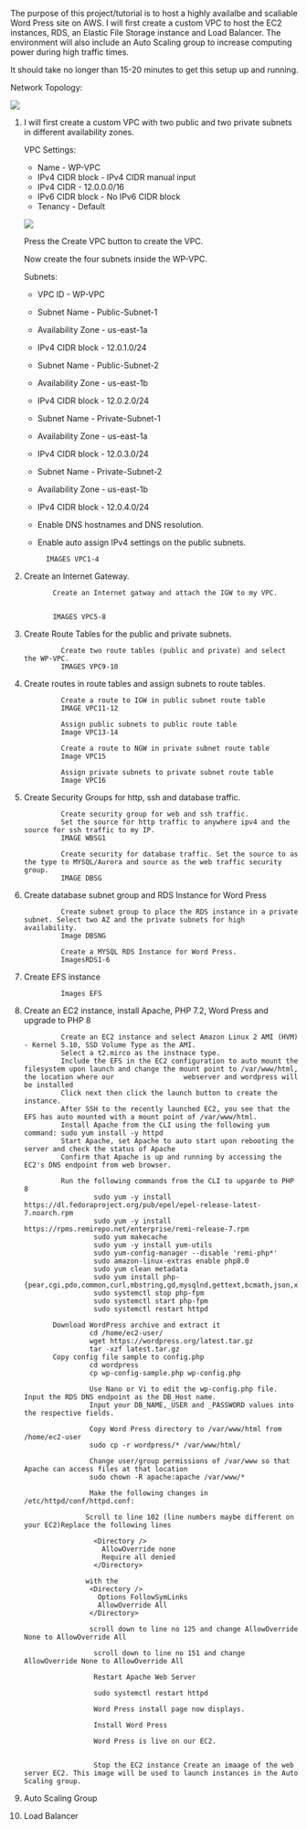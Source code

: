 The purpose of this project/tutorial is to host a highly availalbe and scaliable Word Press site on AWS. 
I will first create a custom VPC to host the EC2 instances, RDS, an Elastic File Storage instance and Load Balancer.
The environment will also include an Auto Scaling group to increase computing power during high traffic times.

It should take no longer than 15-20 minutes to get this setup up and running.

Network Topology:

![](https://github.com/bwilliams4428/AWS-Projects/blob/main/AWS-WordPress/Images/network%20topology.PNG)

1. I will first create a custom VPC with two public and two private subnets in different availability zones.
        
   VPC Settings:
      
      - Name - WP-VPC
      - IPv4 CIDR block - IPv4 CIDR manual input
      - IPv4 CIDR - 12.0.0.0/16
      - IPv6 CIDR block - No IPv6 CIDR block
      - Tenancy - Default
      
      ![](https://github.com/bwilliams4428/AWS-Projects/blob/main/AWS-WordPress/Images/VPC-1.PNG)
      
    Press the Create VPC button to create the VPC. 
    
    Now create the four subnets inside the WP-VPC.
    
    Subnets:
           
      - VPC ID - WP-VPC
      - Subnet Name - Public-Subnet-1
      - Availability Zone - us-east-1a
      - IPv4 CIDR block - 12.0.1.0/24
              
      - Subnet Name - Public-Subnet-2
      - Availability Zone - us-east-1b
      - IPv4 CIDR block - 12.0.2.0/24
              
      - Subnet Name - Private-Subnet-1
      - Availability Zone - us-east-1a
      - IPv4 CIDR block - 12.0.3.0/24
              
      - Subnet Name - Private-Subnet-2
      - Availability Zone - us-east-1b
      - IPv4 CIDR block - 12.0.4.0/24
              
      - Enable DNS hostnames and DNS resolution.
              
      - Enable auto assign IPv4 settings on the public subnets.
              
              IMAGES VPC1-4

2. Create an Internet Gateway.
             
              Create an Internet gatway and attach the IGW to my VPC. 
             
              
              IMAGES VPC5-8

3. Create Route Tables for the public and private subnets.
                
                Create two route tables (public and private) and select the WP-VPC.
                IMAGES VPC9-10
                
4. Create routes in route tables and assign subnets to route tables.
                
                Create a route to IGW in public subnet route table 
                IMAGE VPC11-12
                
                Assign public subnets to public route table
                Image VPC13-14
                
                Create a route to NGW in private subnet route table
                Image VPC15
                
                Assign private subnets to private subnet route table
                Image VPC16

5. Create Security Groups for http, ssh and database traffic.
                
                Create security group for web and ssh traffic.
                Set the source for http traffic to anywhere ipv4 and the source for ssh traffic to my IP.
                IMAGE WBSG1
                
                Create security for database traffic. Set the source to as the type to MYSQL/Aurora and source as the web traffic security group.
                IMAGE DBSG

6. Create database subnet group and RDS Instance for Word Press
                
                Create subnet group to place the RDS instance in a private subnet. Select two AZ and the private subnets for high availability.
                Image DBSNG
                
                Create a MYSQL RDS Instance for Word Press.
                ImagesRDS1-6
                
7. Create EFS instance
                
                Images EFS
                
8. Create an EC2 instance, install Apache, PHP 7.2, Word Press and upgrade to PHP 8
                
                Create an EC2 instance and select Amazon Linux 2 AMI (HVM) - Kernel 5.10, SSD Volume Type as the AMI.
                Select a t2.mirco as the instnace type.
                Include the EFS in the EC2 configuration to auto mount the filesystem upon launch and change the mount point to /var/www/html, the location where our                 webserver and wordpress will be installed
                Click next then click the launch button to create the instance.
                After SSH to the recently launched EC2, you see that the EFS has auto mounted with a mount point of /var/www/html.
                Install Apache from the CLI using the following yum command: sudo yum install -y httpd
                Start Apache, set Apache to auto start upon rebooting the server and check the status of Apache
                Confirm that Apache is up and running by accessing the EC2's DNS endpoint from web browser.
                
                Run the following commands from the CLI to upgarde to PHP 8
                        sudo yum -y install https://dl.fedoraproject.org/pub/epel/epel-release-latest-7.noarch.rpm
                        sudo yum -y install https://rpms.remirepo.net/enterprise/remi-release-7.rpm
                        sudo yum makecache
                        sudo yum -y install yum-utils
                        sudo yum-config-manager --disable 'remi-php*'
                        sudo amazon-linux-extras enable php8.0
                        sudo yum clean metadata
                        sudo yum install php-{pear,cgi,pdo,common,curl,mbstring,gd,mysqlnd,gettext,bcmath,json,xml,fpm,intl,zip}
                        sudo systemctl stop php-fpm
                        sudo systemctl start php-fpm
                        sudo systemctl restart httpd
              
              Download WordPress archive and extract it
                       cd /home/ec2-user/
                       wget https://wordpress.org/latest.tar.gz
                       tar -xzf latest.tar.gz 
              Copy config file sample to config.php         
                       cd wordpress
                       cp wp-config-sample.php wp-config.php          
                       
                       Use Nano or Vi to edit the wp-config.php file. Input the RDS DNS endpoint as the DB_Host name.
                       Input your DB_NAME,_USER and _PASSWORD values into the respective fields.
                       
                       Copy Word Press directory to /var/www/html from /home/ec2-user
                       sudo cp -r wordpress/* /var/www/html/
                       
                       Change user/group permissions of /var/www so that Apache can access files at that location
                       sudo chown -R apache:apache /var/www/*
                       
                       Make the following changes in /etc/httpd/conf/httpd.conf:

                      Scroll to line 102 (line numbers maybe different on your EC2)Replace the following lines

                        <Directory />
                          AllowOverride none
                          Require all denied
                        </Directory>

                      with the
                       <Directory />
                         Options FollowSymLinks
                         AllowOverride All
                       </Directory>

                       scroll down to line no 125 and change AllowOverride None to AllowOverride All

                        scroll down to line no 151 and change AllowOverride None to AllowOverride All

                        Restart Apache Web Server

                        sudo systemctl restart httpd
                        
                        Word Press install page now displays.
                        
                        Install Word Press
                        
                        Word Press is live on our EC2.
                       
                      
                        Stop the EC2 instance Create an imaage of the web server EC2. This image will be used to launch instances in the Auto Scaling group.
                
                
7. Auto Scaling Group
8. Load Balancer

               
                

                
                
